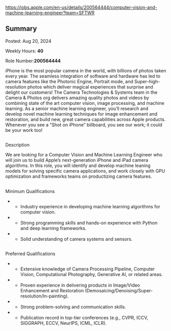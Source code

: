 
https://jobs.apple.com/en-us/details/200564444/computer-vision-and-machine-learning-engineer?team=SFTWR

## Summary

Posted: Aug 20, 2024

Weekly Hours: **40**

Role Number:**200564444**

iPhone is the most popular camera in the world, with billions of photos taken every year. The seamless integration of software and hardware has led to camera features like the Photonic Engine, Portrait mode, and Super-high-resolution photos which deliver magical experiences that surprise and delight our customers! The Camera Technologies & Systems team in the Camera & Photos org delivers amazing quality photos and videos by combining state of the art computer vision, image processing, and machine learning. As a senior machine learning engineer, you’ll research and develop novel machine learning techniques for image enhancement and restoration, and build new, great camera capabilities across Apple products. Whenever you see a “Shot on iPhone” billboard, you see our work; it could be your work too!

## 

Description

We are looking for a Computer Vision and Machine Learning Engineer who will join us to build Apple’s next-generation iPhone and iPad camera algorithms. In this role, you will identify and develop machine leaning models for solving specific camera applications, and work closely with GPU optimization and frameworks teams on productizing camera features.

## 

Minimum Qualifications

- - Industry experience in developing machine learning algorithms for computer vision.
- - Strong programming skills and hands-on experience with Python and deep learning frameworks.
- - Solid understanding of camera systems and sensors.

## 

Preferred Qualifications

- - Extensive knowledge of Camera Processing Pipeline, Computer Vision, Computational Photography, Generative AI, or related areas.
- - Proven experience in delivering products in Image/Video Enhancement and Restoration (Demosaicing/Denoising/Super-resolution/In-painting).
- - Strong problem-solving and communication skills.
- - Publication record in top-tier conferences (e.g., CVPR, ICCV, SIGGRAPH, ECCV, NeurIPS, ICML, ICLR).